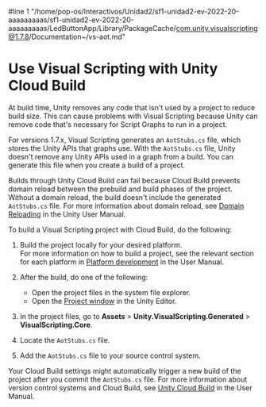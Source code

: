 #line 1 "/home/pop-os/Interactivos/Unidad2/sf1-unidad2-ev-2022-20-aaaaaaaaas/sf1-unidad2-ev-2022-20-aaaaaaaaas/LedButtonApp/Library/PackageCache/com.unity.visualscripting@1.7.8/Documentation~/vs-aot.md"
# Use Visual Scripting with Unity Cloud Build

At build time, Unity removes any code that isn't used by a project to reduce build size. This can cause problems with Visual Scripting because Unity can remove code that's necessary for Script Graphs to run in a project. 

For versions 1.7.x, Visual Scripting generates an `AotStubs.cs` file, which stores the Unity APIs that graphs use. With the `AotStubs.cs` file, Unity doesn't remove any Unity APIs used in a graph from a build. You can generate this file when you create a build of a project. 

Builds through Unity Cloud Build can fail because Cloud Build prevents domain reload between the prebuild and build phases of the project. Without a domain reload, the build doesn't include the generated `AotStubs.cs` file. For more information about domain reload, see [Domain Reloading](https://docs.unity3d.com/Manual/DomainReloading.html) in the Unity User Manual.

To build a Visual Scripting project with Cloud Build, do the following: 

1. Build the project locally for your desired platform. <br/>For more information on how to build a project, see the relevant section for each platform in [Platform development](https://docs.unity3d.com/Documentation/Manual/PlatformSpecific.html) in the User Manual. 

2. After the build, do one of the following: 
    - Open the project files in the system file explorer.
    - Open the [Project window](https://docs.unity3d.com/Manual/ProjectView.html) in the Unity Editor.

3. In the project files, go to **Assets** &gt; **Unity.VisualScripting.Generated** &gt; **VisualScripting.Core**.

4. Locate the `AotStubs.cs` file. 

5. Add the `AotStubs.cs` file to your source control system. 

Your Cloud Build settings might automatically trigger a new build of the project after you commit the `AotStubs.cs` file. For more information about version control systems and Cloud Build, see [Unity Cloud Build](https://docs.unity3d.com/Manual/UnityCloudBuild.html) in the User Manual.
